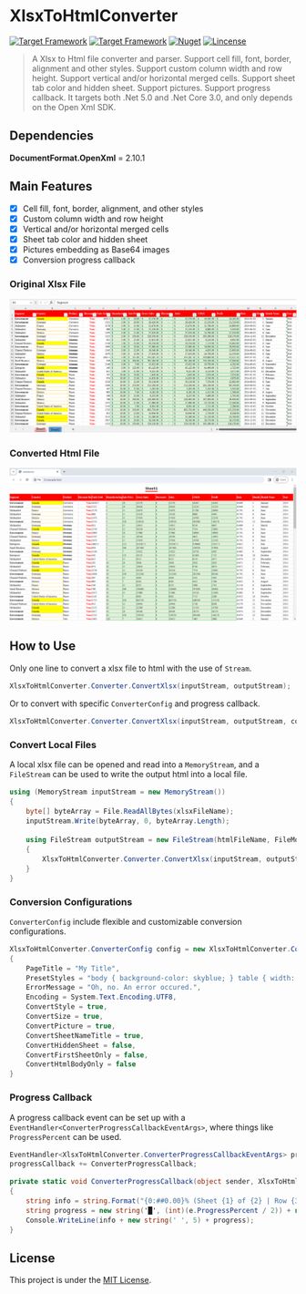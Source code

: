# XlsxToHtmlConverter

[![Target Framework](https://img.shields.io/badge/.Net%20-5.0-green.svg?style=flat-square)](https://dotnet.microsoft.com/en-us/download/dotnet/5.0)
[![Target Framework](https://img.shields.io/badge/.Net%20Core-3.0-green.svg?style=flat-square)](https://dotnet.microsoft.com/en-us/download/dotnet/3.0)
[![Nuget](https://img.shields.io/badge/Nuget-v1.2.13-blue.svg?style=flat-square)](https://www.nuget.org/packages/XlsxToHtmlConverter/1.2.13)
[![Lincense](https://img.shields.io/badge/Lincense-MIT-orange.svg?style=flat-square)](https://github.com/Fei-Sheng-Wu/XlsxToHtmlConverter/blob/1.2.13/LICENSE.txt)

> A Xlsx to Html file converter and parser. Support cell fill, font, border, alignment and other styles. Support custom column width and row height. Support vertical and/or horizontal merged cells. Support sheet tab color and hidden sheet. Support pictures. Support progress callback. It targets both .Net 5.0 and .Net Core 3.0, and only depends on the Open Xml SDK.

## Dependencies

**DocumentFormat.OpenXml** = 2.10.1

## Main Features

- [x] Cell fill, font, border, alignment, and other styles
- [x] Custom column width and row height
- [x] Vertical and/or horizontal merged cells
- [x] Sheet tab color and hidden sheet
- [x] Pictures embedding as Base64 images
- [x] Conversion progress callback

### Original Xlsx File

![Original Xlsx File](https://github.com/Fei-Sheng-Wu/XlsxToHtmlConverter/blob/59e1dae0c66f3526653d82dedbe538164f19e6d2/screenshot-xlsx.png)

### Converted Html File

![Converted Html File](https://github.com/Fei-Sheng-Wu/XlsxToHtmlConverter/blob/59e1dae0c66f3526653d82dedbe538164f19e6d2/screenshot-html.png)

## How to Use

Only one line to convert a xlsx file to html with the use of `Stream`.

```c#
XlsxToHtmlConverter.Converter.ConvertXlsx(inputStream, outputStream);
```

Or to convert with specific `ConverterConfig` and progress callback.

```c#
XlsxToHtmlConverter.Converter.ConvertXlsx(inputStream, outputStream, config, progressCallback);
```

### Convert Local Files

A local xlsx file can be opened and read into a `MemoryStream`, and a `FileStream` can be used to write the output html into a local file.

```c#
using (MemoryStream inputStream = new MemoryStream())
{
    byte[] byteArray = File.ReadAllBytes(xlsxFileName);
    inputStream.Write(byteArray, 0, byteArray.Length);

    using FileStream outputStream = new FileStream(htmlFileName, FileMode.Create)
    {
        XlsxToHtmlConverter.Converter.ConvertXlsx(inputStream, outputStream);
    }
}
```

### Conversion Configurations

`ConverterConfig` include flexible and customizable conversion configurations.

```c#
XlsxToHtmlConverter.ConverterConfig config = new XlsxToHtmlConverter.ConverterConfig()
{
    PageTitle = "My Title",
    PresetStyles = "body { background-color: skyblue; } table { width: 100%; }",
    ErrorMessage = "Oh, no. An error occured.",
    Encoding = System.Text.Encoding.UTF8,
    ConvertStyle = true,
    ConvertSize = true,
    ConvertPicture = true,
    ConvertSheetNameTitle = true,
    ConvertHiddenSheet = false,
    ConvertFirstSheetOnly = false,
    ConvertHtmlBodyOnly = false
}
```

### Progress Callback

A progress callback event can be set up with a `EventHandler<ConverterProgressCallbackEventArgs>`, where things like `ProgressPercent` can be used.

```c#
EventHandler<XlsxToHtmlConverter.ConverterProgressCallbackEventArgs> progressCallback = null;
progressCallback += ConverterProgressCallback;
```
```c#
private static void ConverterProgressCallback(object sender, XlsxToHtmlConverter.ConverterProgressCallbackEventArgs e)
{
    string info = string.Format("{0:##0.00}% (Sheet {1} of {2} | Row {3} of {4})", e.ProgressPercent, e.CurrentSheet, e.TotalSheets, e.CurrentRow, e.TotalRows);
    string progress = new string('█', (int)(e.ProgressPercent / 2)) + new string('░', (int)((100 - e.ProgressPercent) / 2));
    Console.WriteLine(info + new string(' ', 5) + progress);
}
```

## License

This project is under the [MIT License](https://github.com/Fei-Sheng-Wu/XlsxToHtmlConverter/blob/1.2.13/LICENSE.txt).
